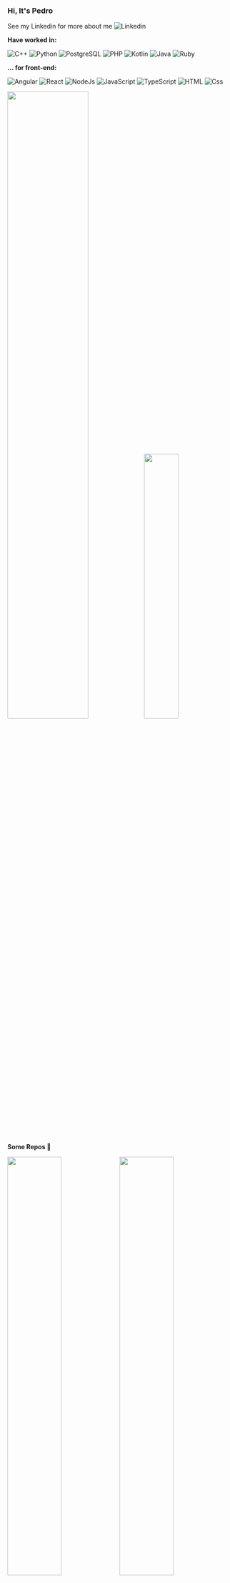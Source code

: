 
### Hi, It's Pedro

See my Linkedin for more about me
<img
    alt="Linkedin" href="https://pedro-henr.github.io/portfolio/"
    src="https://img.shields.io/badge/linkedin-0077B5?logo=linkedin&logoColor=white&style=flat"
  />



**Have worked in:**
<p>
  <img alt="C++" src="https://img.shields.io/badge/C%2B%2B-5C2D91?logo=c%2B%2B&logoColor=white&style=flat" />
  <img alt="Python" src="https://img.shields.io/badge/Python-F7DF1E?logo=python&logoColor=white&style=flat" />
  <img alt="PostgreSQL" src="https://img.shields.io/badge/PostgreSQL-336791?logo=postgresql&logoColor=white&style=flat" />
   <img alt="PHP" src="https://img.shields.io/badge/PHP-336791?logo=php&logoColor=white&style=flat" />
  <img alt="Kotlin" src="https://img.shields.io/badge/Kotlin-47A248?logo=kotlin&logoColor=white&style=flat" />
  <img alt="Java" src="https://img.shields.io/badge/Java-CC2927?logo=Java&logoColor=white&style=flat" />
   <img alt="Ruby" src="https://img.shields.io/badge/Ruby-CC2927?logo=Ruby&logoColor=white&style=flat" />
</p>

**... for front-end:**
<p>
<img alt="Angular" src="https://img.shields.io/badge/Angular-DD0031?logo=angular&logoColor=white&style=flat" />
  <img alt="React" src="https://img.shields.io/badge/React-61DAFB?logo=react&logoColor=white&style=flat" />
   <img alt="NodeJs" src="https://img.shields.io/badge/Node.js-339933?logo=node.js&logoColor=white&style=flat" />
     <img alt="JavaScript" src="https://img.shields.io/badge/JavaScript-F7DF1E?logo=javascript&logoColor=white&style=flat" />
  <img alt="TypeScript" src="https://img.shields.io/badge/TypeScript-3178C6?logo=typescript&logoColor=white&style=flat" />
    <img alt="HTML" src="https://img.shields.io/badge/HTML-E34F26?logo=html5&logoColor=white&style=flat" />
  <img alt="Css" src="https://img.shields.io/badge/CSS-1572B6?logo=css3&logoColor=white&style=flat" />
</p>


<p align="left">
<img src="https://github-readme-stats.vercel.app/api?username=haiga&count_private=true&theme=ayu-mirage&show_icons=true" width="60%"/>
<img
  src="https://github-readme-stats.vercel.app/api/top-langs/?username=haiga&layout=compact&langs_count=12&hide=jupyter notebook,cuda,matlab,c%2B%2B" width="39%"
/>
</p>

**Some Repos 📘**

<p align="center">

 <img width="49%"
  src="https://github-readme-stats.vercel.app/api/pin/?username=haiga&repo=santander-home-kotlin"
/> <img width="49%"
  src="https://github-readme-stats.vercel.app/api/pin/?username=haiga&repo=client-server-with-Sockets-in-C"
/><img 
width="49%"
  src="https://github-readme-stats.vercel.app/api/pin/?username=haiga&repo=l2r-feature-selection-with-Deap"
/>

</p>

